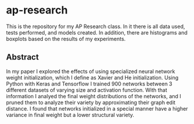 # ap-research

This is the repository for my AP Research class. In it there is all data used, tests performed, and models created. In addition, there are histograms and boxplots based on the results of my experiments.

## Abstract

In my paper I explored the effects of using specialized neural network weight initialization, which I define as Xavier and He initialization. Using Python with Keras and Tensorflow I trained 900 networks between 3 different datasets of varying size and activation function. With that information I analyed the final weight distributions of the networks, and I pruned them to analyze their variety by approximating their graph edit distance. I found that networks initialized in a special manner have a higher variance in final weight but a lower structural variety. 
